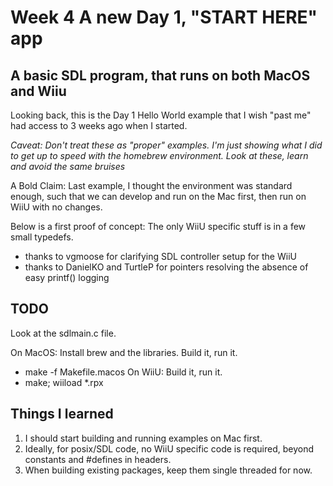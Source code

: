 # Week 4  A new Day 1, "START HERE" app 

## A basic SDL program, that runs on both MacOS and Wiiu

Looking back, this is the Day 1 Hello World example that I wish "past me" had access to 3 weeks ago when I started.

_Caveat: Don't treat these as "proper" examples.  I'm just showing what I did to get up to speed with the homebrew environment.  Look at these, learn and avoid the same bruises_


A Bold Claim: Last example, I thought the environment was standard enough, such that we can develop and run on the Mac first, then run on WiiU with no changes.  

Below is a first proof of concept:  The only WiiU specific stuff is in
a few small typedefs.  

* thanks to vgmoose for clarifying SDL controller setup for the WiiU
* thanks to DanielKO and TurtleP for pointers resolving the absence of easy printf() logging


## TODO
Look at the sdlmain.c file.

On MacOS: Install brew and the libraries.   Build it, run it. 
* make -f Makefile.macos
On WiiU: Build it, run it. 
* make; wiiload *.rpx


## Things I learned
1. I should start building and running examples on Mac first.
2. Ideally, for posix/SDL code, no WiiU specific code is required, beyond constants and #defines in headers.
3. When building existing packages, keep them single threaded for now.
